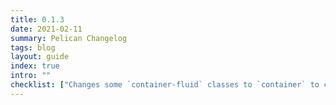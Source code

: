```yaml
---
title: 0.1.3
date: 2021-02-11
summary: Pelican Changelog
tags: blog
layout: guide
index: true
intro: ""
checklist: ["Changes some `container-fluid` classes to `container` to constrain the line lengths for easier reading."]
---
```


